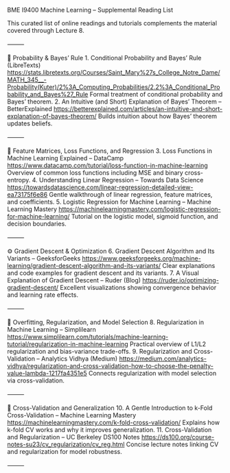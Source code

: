 BME I9400 Machine Learning – Supplemental Reading List

This curated list of online readings and tutorials complements the material covered through Lecture 8. 

⸻

📘 Probability & Bayes’ Rule
	1.	Conditional Probability and Bayes’ Rule (LibreTexts)
https://stats.libretexts.org/Courses/Saint_Mary%27s_College_Notre_Dame/MATH_345__-Probability(Kuter)/2%3A_Computing_Probabilities/2.2%3A_Conditional_Probability_and_Bayes%27_Rule
Formal treatment of conditional probability and Bayes’ theorem.
	2.	An Intuitive (and Short) Explanation of Bayes’ Theorem – BetterExplained
https://betterexplained.com/articles/an-intuitive-and-short-explanation-of-bayes-theorem/
Builds intuition about how Bayes’ theorem updates beliefs.

⸻

🧮 Feature Matrices, Loss Functions, and Regression
	3.	Loss Functions in Machine Learning Explained – DataCamp
https://www.datacamp.com/tutorial/loss-function-in-machine-learning
Overview of common loss functions including MSE and binary cross-entropy.
	4.	Understanding Linear Regression – Towards Data Science
https://towardsdatascience.com/linear-regression-detailed-view-ea73175f6e86
Gentle walkthrough of linear regression, feature matrices, and coefficients.
	5.	Logistic Regression for Machine Learning – Machine Learning Mastery
https://machinelearningmastery.com/logistic-regression-for-machine-learning/
Tutorial on the logistic model, sigmoid function, and decision boundaries.

⸻

⚙️ Gradient Descent & Optimization
	6.	Gradient Descent Algorithm and Its Variants – GeeksforGeeks
https://www.geeksforgeeks.org/machine-learning/gradient-descent-algorithm-and-its-variants/
Clear explanations and code examples for gradient descent and its variants.
	7.	A Visual Explanation of Gradient Descent – Ruder (Blog)
https://ruder.io/optimizing-gradient-descent/
Excellent visualizations showing convergence behavior and learning rate effects.

⸻

🧩 Overfitting, Regularization, and Model Selection
	8.	Regularization in Machine Learning – Simplilearn
https://www.simplilearn.com/tutorials/machine-learning-tutorial/regularization-in-machine-learning
Practical overview of L1/L2 regularization and bias-variance trade-offs.
	9.	Regularization and Cross-Validation – Analytics Vidhya (Medium)
https://medium.com/analytics-vidhya/regularization-and-cross-validation-how-to-choose-the-penalty-value-lambda-1217fa4351e5
Connects regularization with model selection via cross-validation.

⸻

🔁 Cross-Validation and Generalization
	10.	A Gentle Introduction to k-Fold Cross-Validation – Machine Learning Mastery
https://machinelearningmastery.com/k-fold-cross-validation/
Explains how k-fold CV works and why it improves generalization.
	11.	Cross-Validation and Regularization – UC Berkeley DS100 Notes
https://ds100.org/course-notes-su23/cv_regularization/cv_reg.html
Concise lecture notes linking CV and regularization for model robustness.

⸻
